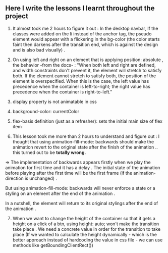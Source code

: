 ## Here I write the lessons I learnt throughout the project

1. It almost took me 2 hours to figure it out : In the desktop navbar, If the classes were added on the li instead of the anchor tag, the pseudo element would appear with a flickering in the bg-color (the color starts faint then darkens after the transition end, which is against the design and is also bad visually) .

2. On using left and right on an element that is applying position: absolute , the behavior -from the docs- : "When both left and right are defined, and width constraints don't prevent it, the element will stretch to satisfy both. If the element cannot stretch to satisfy both, the position of the element is overspecified. When this is the case, the left value has precedence when the container is left-to-right; the right value has precedence when the container is right-to-left."

3. display property is not animatable in css

4. background-color: currentColor

5. flex-basis definition (just as a refresher): sets the initial main size of flex item

6. This lesson took me more than 2 hours to understand and figure out :
   I thought that using animation-fill-mode: backwards should make the animation revert to the original state after the finish of the animation .. this turned out to be **totally wrong.**

=> The implementation of backwards appears firstly when we play the animation for first time and it has a delay . The initial state of the animation before playing after the first time will be the first frame (if the animation-direction is unchanged) .

But using animation-fill-mode: backwards will never enforce a state or a styling on an element after the end of the animation .

In a nutshell, the element will return to its original stylings after the end of the animation .

7. When we want to change the height of the container so that it gets a height on a click of a btn, using height: auto; won't make the transition take place . We need a concrete value in order for the transition to take place (If we wanted to calculate the height dynamically - which is the better approach instead of hardcoding the value in css file - we can use methods like getBoundingClientRect())